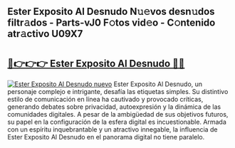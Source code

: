 ## Ester Exposito Al Desnudo N𝚞𝚎vos desn𝚞dos filtr𝚊dos - Parts-vJ0 F𝚘tos vid𝚎o - C𝚘ntenido atr𝚊ctivo U09X7

# <h2><a href="http://mb2sio.tromn.icu/?c=Ester+Exposito+Al+Desnudo">🔗👉👉👉 Ester Exposito Al Desnudo 🔗🔗</a></h2>

[![Ester Exposito Al Desnudo nuevo](https://i.imgur.com/pEAQMta.gif)](http://mb2sio.tromn.icu/?c=Ester+Exposito+Al+Desnudo)
Ester Exposito Al Desnudo, un personaje complejo e intrigante, desafía las etiquetas simples. Su distintivo estilo de comunicación en línea ha cautivado y provocado críticas, generando debates sobre privacidad, autoexpresión y la dinámica de las comunidades digitales. A pesar de la ambigüedad de sus objetivos futuros, su papel en la configuración de la esfera digital es incuestionable. Armada con un espíritu inquebrantable y un atractivo innegable, la influencia de Ester Exposito Al Desnudo en el panorama digital no tiene paralelo.
